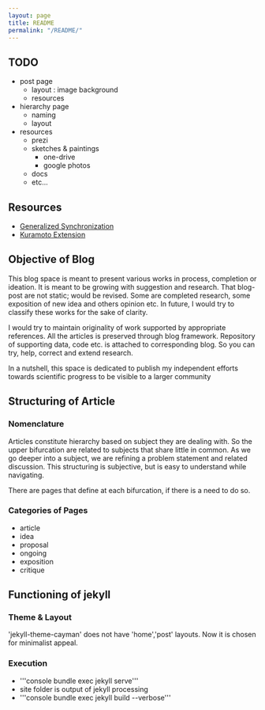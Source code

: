 ```yaml
---
layout: page
title: README
permalink: "/README/"
---
```

## TODO
* post page
	* layout : image background
	* resources
* hierarchy page
	* naming
	* layout
* resources
	* prezi
	* sketches & paintings
		* one-drive
		* google photos
	* docs
	* etc...

## Resources
* [Generalized Synchronization](https://prezi.com/view/mPVFgZi7EvJQEK0Eyl9b/)
* [Kuramoto Extension](https://prezi.com/view/v4QTpQSwCUMPMpkcx2oU/)


## Objective of Blog
This blog space is meant to present various works in process, completion or ideation.
It is meant to be growing with suggestion and research. That blog-post are not static; would be revised.
Some are completed research, some exposition of new idea and others opinion etc.
In future, I would try to classify these works for the sake of clarity.

I would try to maintain originality of work supported by appropriate references.
All the articles is preserved through blog framework.
Repository of supporting data, code etc. is attached to corresponding blog.
So you can try, help, correct and extend research.

In a nutshell, this space is dedicated to publish my independent efforts towards scientific progress to be visible to a larger community
## Structuring of Article

### Nomenclature
Articles constitute hierarchy based on subject they are dealing with.
So the upper bifurcation are related to subjects that share little in common.
As we go deeper into a subject, we are refining a problem statement and related discussion.
This structuring is subjective, but is easy to understand while navigating.

There are pages that define at each bifurcation, if there is a need to do so.

### Categories of Pages
* article
* idea
* proposal
* ongoing
* exposition
* critique


## Functioning of jekyll



### Theme & Layout
'jekyll-theme-cayman' does not have 'home','post' layouts.
Now it is chosen for minimalist appeal.

### Execution
* '''console bundle exec jekyll serve'''
* site folder is output of jekyll processing
* '''console bundle exec jekyll build --verbose'''
